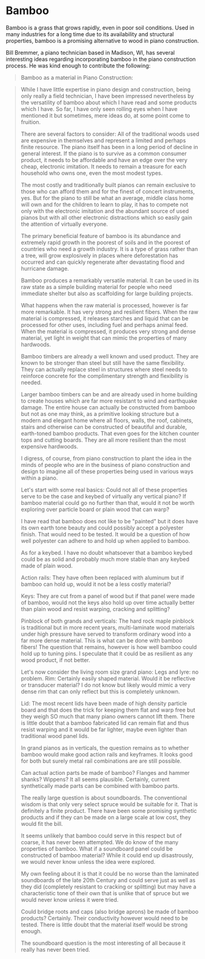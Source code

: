 # Bamboo

Bamboo is a grass that grows rapidly, even in poor soil conditions. Used in many industries for a long time due to its availability and structural properties, bamboo is a promising alternative to wood in piano construction.

Bill Bremmer, a piano technician based in Madison, WI, has several interesting ideas regarding incorporating bamboo in the piano construction process. He was kind enough to contribute the following:

> Bamboo as a material in Piano Construction:

> While I have little expertise in piano design and construction, being only really a field technician, I have been impressed nevertheless by the versatility of bamboo about which I have read and some products which I have. So far, I have only seen rolling eyes when I have mentioned it but sometimes, mere ideas do, at some point come to fruition.
>
> There are several factors to consider: All of the traditional woods used are expensive in themselves and represent a limited and perhaps finite resource. The piano itself has been in a long period of decline in general interest. If the piano is to survive as a common consumer product, it needs to be affordable and have an edge over the very cheap, electronic imitation. It needs to remain a treasure for each household who owns one, even the most modest types.
> 
> The most costly and traditionally built pianos can remain exclusive to those who can afford them and for the finest of concert instruments, yes. But for the piano to still be what an average, middle class home will own and for the children to learn to play, it has to compete not only with the electronic imitation and the abundant source of used pianos but with all other electronic distractions which so easily gain the attention of virtually everyone.
> 
> The primary beneficial feature of bamboo is its abundance and extremely rapid growth in the poorest of soils and in the poorest of countries who need a growth industry. It is a type of grass rather than a tree, will grow explosively in places where deforestation has occurred and can quickly regenerate after devastating flood and hurricane damage.
> 
> Bamboo produces a remarkably versatile material. It can be used in its raw state as a simple building material for people who need immediate shelter but also as scaffolding for large building projects.
> 
> What happens when the raw material is processed, however is far more remarkable. It has very strong and resilient fibers. When the raw material is compressed, it releases starches and liquid that can be processed for other uses, including fuel and perhaps animal feed.
> When the material is compressed, it produces very strong and dense material, yet light in weight that can mimic the properties of many hardwoods.
> 
> Bamboo timbers are already a well known and used product. They are known to be stronger than steel but still have the same flexibility. They can actually replace steel in structures where steel needs to reinforce concrete for the complimentary strength and flexibility is needed.
> 
> Larger bamboo timbers can be and are already used in home building to create houses which are far more resistant to wind and earthquake damage. The entire house can actually be constructed from bamboo but not as one may think, as a primitive looking structure but a modern and elegant home where all floors, walls, the roof, cabinets, stairs and otherwise can be constructed of beautiful and durable, earth-toned bamboo products. That even goes for the kitchen counter tops and cutting boards. They are all more resilient than the most expensive hardwoods.
> 
> I digress, of course, from piano construction to plant the idea in the minds of people who are in the business of piano construction and design to imagine all of these properties being used in various ways within a piano.
> 
> Let's start with some real basics: Could not all of these properties serve to be the case and keybed of virtually any vertical piano? If bamboo material could go no further than that, would it not be worth exploring over particle board or plain wood that can warp?
> 
> I have read that bamboo does not like to be "painted" but it does have its own earth tone beauty and could possibly accept a polyester finish. That would need to be tested. It would be a question of how well polyester can adhere to and hold up when applied to bamboo.
> 
> As for a keybed. I have no doubt whatsoever that a bamboo keybed could be as solid and probably much more stable than any keybed made of plain wood.
> 
> Action rails: They have often been replaced with aluminum but if bamboo can hold up, would it not be a less costly material?
> 
> Keys: They are cut from a panel of wood but if that panel were made of bamboo, would not the keys also hold up over time actually better than plain wood and resist warping, cracking and splitting?
> 
> Pinblock of both grands and verticals: The hard rock maple pinblock is traditional but in more recent years, multi-laminate wood materials under high pressure have served to transform ordinary wood into a far more dense material. This is what can be done with bamboo fibers! The question that remains, however is how well bamboo could hold up to tuning pins. I speculate that it could be as resilient as any wood product, if not better.
> 
> Let's now consider the living room size grand piano: Legs and lyre: no problem. Rim: Certainly easily shaped material. Would it be reflective or transducer material? I do not know but likely would mimic a very dense rim that can only reflect but this is completely unknown.
> 
> Lid: The most recent lids have been made of high density particle board and that does the trick for keeping them flat and warp free but they weigh SO much that many piano owners cannot lift them. There is little doubt that a bamboo fabricated lid can remain flat and thus resist warping and it would be far lighter, maybe even lighter than traditional wood panel lids.
> 
> In grand pianos as in verticals, the question remains as to whether bamboo would make good action rails and keyframes. It looks good for both but surely metal rail combinations are are still possible.
> 
> Can actual action parts be made of bamboo? Flanges and hammer shanks? Wippens? It all seems plausible. Certainly, current synthetically made parts can be combined with bamboo parts.
> 
> The really large question is about soundboards. The conventional wisdom is that only very select spruce would be suitable for it. That is definitely a finite product. There have been some promising synthetic products and if they can be made on a large scale at low cost, they would fit the bill.
> 
> It seems unlikely that bamboo could serve in this respect but of coarse, it has never been attempted. We do know of the many properties of bamboo. What if a soundboard panel could be constructed of bamboo material? While it could end up disastrously, we would never know unless the idea were explored.
> 
> My own feeling about it is that it could be no worse than the laminated soundboards of the late 20th Century and could serve just as well as they did (completely resistant to cracking or splitting) but may have a characteristic tone of their own that is unlike that of spruce but we would never know unless it were tried.
> 
> Could bridge roots and caps (also bridge aprons) be made of bamboo products? Certainly. Their conductivity however would need to be tested. There is little doubt that the material itself would be strong enough.
> 
> The soundboard question is the most interesting of all because it really has never been tried.